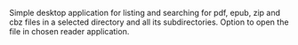 Simple desktop application for listing and searching for pdf, epub, zip and cbz files in a selected directory and all its subdirectories.
Option to open the file in chosen reader application.

